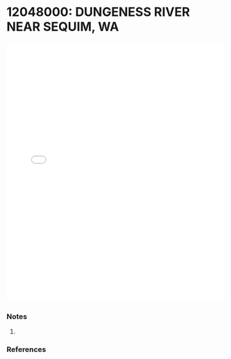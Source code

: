 # 12048000: DUNGENESS RIVER NEAR SEQUIM, WA

<iframe src="/_static/stations/12048000_fdc.html" width="100%" height="600" frameborder="0"></iframe>

### Notes
1. 

### References

